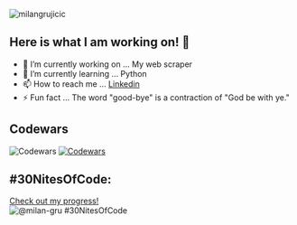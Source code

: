 <p align="left"> <img src="https://komarev.com/ghpvc/?username=milangrujicic&label=Stalkers&color=2ec27e&style=for-the-badge" alt="milangrujicic" /> </p>

## Here is what I am working on! 👋

- 🔭 I’m currently working on ... My web scraper
- 🌱 I’m currently learning ... Python
- 📫 How to reach me ... [Linkedin](https://www.linkedin.com/in/milan-grujicic-20ba05110/)
- ⚡ Fun fact ... The word "good-bye" is a contraction of "God be with ye."

## Codewars
![Codewars](https://github.r2v.ch/codewars?user=MilanGrujicic&stroke=%edb713)
[![Codewars](https://www.codewars.com/users/MilanGrujicic/badges/large)](https://www.codewars.com/users/MilanGrujicic)

## #30NitesOfCode:
  [Check out my progress!](https://www.codedex.io/@milan2/30-nites-of-code)  
  ![@milan-gru #30NitesOfCode](https://www.codedex.io/api/petStatus?user=milan-gru)
